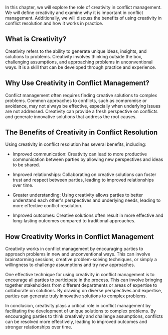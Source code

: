 
In this chapter, we will explore the role of creativity in conflict management. We will define creativity and examine why it is important in conflict management. Additionally, we will discuss the benefits of using creativity in conflict resolution and how it works in practice.

What is Creativity?
-------------------

Creativity refers to the ability to generate unique ideas, insights, and solutions to problems. Creativity involves thinking outside the box, challenging assumptions, and approaching problems in unconventional ways. It is a skill that can be developed through practice and experience.

Why Use Creativity in Conflict Management?
------------------------------------------

Conflict management often requires finding creative solutions to complex problems. Common approaches to conflicts, such as compromise or avoidance, may not always be effective, especially when underlying issues are not addressed. Creativity can provide a fresh perspective on conflicts and generate innovative solutions that address the root causes.

The Benefits of Creativity in Conflict Resolution
-------------------------------------------------

Using creativity in conflict resolution has several benefits, including:

* Improved communication: Creativity can lead to more productive communication between parties by allowing new perspectives and ideas to be shared.

* Improved relationships: Collaborating on creative solutions can foster trust and respect between parties, leading to improved relationships over time.

* Greater understanding: Using creativity allows parties to better understand each other's perspectives and underlying needs, leading to more effective conflict resolution.

* Improved outcomes: Creative solutions often result in more effective and long-lasting outcomes compared to traditional approaches.

How Creativity Works in Conflict Management
-------------------------------------------

Creativity works in conflict management by encouraging parties to approach problems in new and unconventional ways. This can involve brainstorming sessions, creative problem-solving techniques, or simply a willingness to challenge assumptions and try new approaches.

One effective technique for using creativity in conflict management is to encourage all parties to participate in the process. This can involve bringing together stakeholders from different departments or areas of expertise to collaborate on solutions. By drawing on diverse perspectives and expertise, parties can generate truly innovative solutions to complex problems.

In conclusion, creativity plays a critical role in conflict management by facilitating the development of unique solutions to complex problems. By encouraging parties to think creatively and challenge assumptions, conflicts can be resolved more effectively, leading to improved outcomes and stronger relationships over time.
